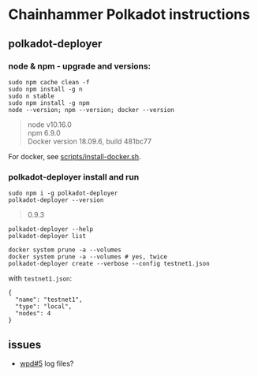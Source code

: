 # Chainhammer Polkadot instructions

## polkadot-deployer
### node & npm - upgrade and versions:
```
sudo npm cache clean -f
sudo npm install -g n
sudo n stable
sudo npm install -g npm
node --version; npm --version; docker --version
```
> node v10.16.0  
> npm 6.9.0  
> Docker version 18.09.6, build 481bc77  

For docker, see [scripts/install-docker.sh](../scripts/install-docker.sh).

### polkadot-deployer install and run
```
sudo npm i -g polkadot-deployer
polkadot-deployer --version
```
> 0.9.3  

```
polkadot-deployer --help
polkadot-deployer list

docker system prune -a --volumes
docker system prune -a --volumes # yes, twice
polkadot-deployer create --verbose --config testnet1.json
```
with `testnet1.json`:
```
{
  "name": "testnet1",
  "type": "local",
  "nodes": 4
}
```


## issues
* [wpd#5](https://github.com/w3f/polkadot-deployer/issues/5) log files?